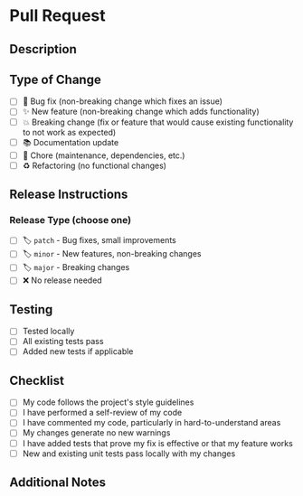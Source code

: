 # Pull Request

## Description
<!-- Briefly describe the changes in this PR -->

## Type of Change
<!-- Check the relevant option -->
- [ ] 🐛 Bug fix (non-breaking change which fixes an issue)
- [ ] ✨ New feature (non-breaking change which adds functionality)
- [ ] 💥 Breaking change (fix or feature that would cause existing functionality to not work as expected)
- [ ] 📚 Documentation update
- [ ] 🔧 Chore (maintenance, dependencies, etc.)
- [ ] ♻️ Refactoring (no functional changes)

## Release Instructions
<!--
🚀 **Automated Release**: When this PR is merged, it will automatically trigger a release if you add one of these labels:

- Add `patch` label for: Bug fixes, small improvements (1.0.0 → 1.0.1)
- Add `minor` label for: New features, non-breaking changes (1.0.0 → 1.1.0)
- Add `major` label for: Breaking changes (1.0.0 → 2.0.0)

⚠️ **No label = No release**: If no release label is added, the PR will merge without triggering a release.
-->

### Release Type (choose one)
- [ ] 🏷️ `patch` - Bug fixes, small improvements
- [ ] 🏷️ `minor` - New features, non-breaking changes
- [ ] 🏷️ `major` - Breaking changes
- [ ] ❌ No release needed

## Testing
<!-- Describe how you tested these changes -->
- [ ] Tested locally
- [ ] All existing tests pass
- [ ] Added new tests if applicable

## Checklist
- [ ] My code follows the project's style guidelines
- [ ] I have performed a self-review of my code
- [ ] I have commented my code, particularly in hard-to-understand areas
- [ ] My changes generate no new warnings
- [ ] I have added tests that prove my fix is effective or that my feature works
- [ ] New and existing unit tests pass locally with my changes

## Additional Notes
<!-- Any additional information about this PR -->
